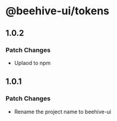 # @beehive-ui/tokens

## 1.0.2

### Patch Changes

- Uplaod to npm

## 1.0.1

### Patch Changes

- Rename the project name to beehive-ui
